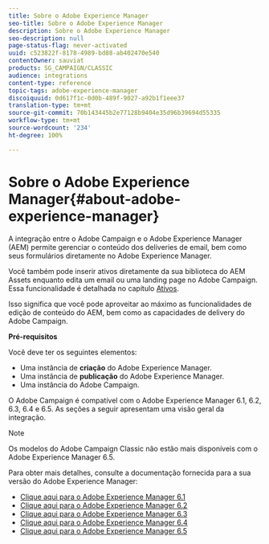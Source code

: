 ```yaml
---
title: Sobre o Adobe Experience Manager
seo-title: Sobre o Adobe Experience Manager
description: Sobre o Adobe Experience Manager
seo-description: null
page-status-flag: never-activated
uuid: c523822f-8178-4989-bd88-ab402470e540
contentOwner: sauviat
products: SG_CAMPAIGN/CLASSIC
audience: integrations
content-type: reference
topic-tags: adobe-experience-manager
discoiquuid: 0d617f1c-0d0b-489f-9027-a92b1f1eee37
translation-type: tm+mt
source-git-commit: 70b143445b2e77128b9404e35d96b39694d55335
workflow-type: tm+mt
source-wordcount: '234'
ht-degree: 100%

---
```



# Sobre o Adobe Experience Manager{#about-adobe-experience-manager}

A integração entre o Adobe Campaign e o Adobe Experience Manager (AEM) permite gerenciar o conteúdo dos deliveries de email, bem como seus formulários diretamente no Adobe Experience Manager.

Você também pode inserir ativos diretamente da sua biblioteca do AEM Assets enquanto edita um email ou uma landing page no Adobe Campaign. Essa funcionalidade é detalhada no capítulo [Ativos](../../integrations/using/sharing-assets-with-adobe-experience-cloud.md).

Isso significa que você pode aproveitar ao máximo as funcionalidades de edição de conteúdo do AEM, bem como as capacidades de delivery do Adobe Campaign.

**Pré-requisitos**

Você deve ter os seguintes elementos:

* Uma instância de **criação** do Adobe Experience Manager.
* Uma instância de **publicação** do Adobe Experience Manager.
* Uma instância do Adobe Campaign.

O Adobe Campaign é compatível com o Adobe Experience Manager 6.1, 6.2, 6.3, 6.4 e 6.5. As seções a seguir apresentam uma visão geral da integração.

>[!NOTE]
>
>Os modelos do Adobe Campaign Classic não estão mais disponíveis com o Adobe Experience Manager 6.5.

Para obter mais detalhes, consulte a documentação fornecida para a sua versão do Adobe Experience Manager:

* [Clique aqui para o Adobe Experience Manager 6.1](https://docs.adobe.com/docs/en/aem/6-1/administer/integration/marketing-cloud/campaign/campaignonpremise.html)
* [Clique aqui para o Adobe Experience Manager 6.2](https://docs.adobe.com/docs/en/aem/6-2/administer/integration/marketing-cloud/campaign/campaignonpremise.html)
* [Clique aqui para o Adobe Experience Manager 6.3](https://helpx.adobe.com/experience-manager/6-3/sites/administering/using/campaignonpremise.html)
* [Clique aqui para o Adobe Experience Manager 6.4](https://helpx.adobe.com/experience-manager/6-4/sites/administering/using/campaignonpremise.html)
* [Clique aqui para o Adobe Experience Manager 6.5](https://helpx.adobe.com/experience-manager/6-5/sites/administering/using/campaignonpremise.html)
